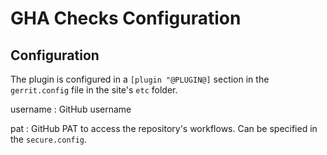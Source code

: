 GHA Checks Configuration
============================

Configuration
-------------

The plugin is configured in a `[plugin "@PLUGIN@]` section in the `gerrit.config` file
in the site's `etc` folder.


username
:	GitHub username

pat
:	GitHub PAT to access the repository's workflows. Can be specified in the `secure.config`.
